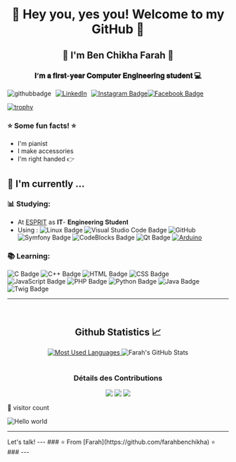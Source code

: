 <h1 align="center"> 👋 Hey you, yes you! Welcome to my GitHub 👋 </h1>
<h2 align="center"> 👋 I'm Ben Chikha Farah 👋 </h2>
<h3 align="center"> 𝐈’𝐦 𝐚 𝐟𝐢𝐫𝐬𝐭-𝐲𝐞𝐚𝐫 𝐂𝐨𝐦𝐩𝐮𝐭𝐞𝐫 𝐄𝐧𝐠𝐢𝐧𝐞𝐞𝐫𝐢𝐧𝐠 𝐬𝐭𝐮𝐝𝐞𝐧𝐭 💻 </h3>

<div style="display: flex; align-items: center;">
  <img src="https://img.shields.io/github/followers/farahbenchikha?style=social" alt="githubbadge" style="margin-right: 10px;">
<a href="https://www.linkedin.com/in/farahbenchikha/">
    <img alt="LinkedIn" src="https://img.shields.io/badge/LinkedIn-Farah%20Ben%20Chikha-blue?style=flat&logo=linkedin" style="margin-right: 10px;">
</a>

  <a href="https://www.instagram.com/farahbenchikha_/">
    <img src="https://img.shields.io/badge/-farahbenchikha__-purple?&logo=instagram&logoColor=white" alt="Instagram Badge">
  </a>
  <a href="https://www.facebook.com/farah.bc.71">
  <img src="https://img.shields.io/badge/-farah.bc-blue?&logo=facebook&logoColor=white" alt="Facebook Badge">
</a>

</div>

[![trophy](https://github-profile-trophy.vercel.app/?username=farahbenchikha)](https://github.com/ryo-ma/github-profile-trophy)

### :star: Some fun facts!  :star:
- I'm pianist 
- I make accessories 
- I'm right handed  👉 
##  :calendar: I'm currently  ...
  ### :bar_chart: Studying:

 - At [ESPRIT](https://www.linkedin.com/school/esprit_2/mycompany/verification/) as 𝐈𝐓- 𝐄𝐧𝐠𝐢𝐧𝐞𝐞𝐫𝐢𝐧𝐠 𝐒𝐭𝐮𝐝𝐞𝐧𝐭 
 - Using : ![Linux Badge](https://img.shields.io/badge/Linux-FCC624?style=flat&logo=linux&logoColor=black) ![Visual Studio Code Badge](https://img.shields.io/badge/Visual%20Studio%20Code-007ACC?style=flat&logo=visual-studio-code&logoColor=white)
![GitHub](https://img.shields.io/badge/-GitHub-181717?&logo=github) ![Symfony Badge](https://img.shields.io/badge/-Symfony-000000?style=flat&logo=symfony&logoColor=white)  ![CodeBlocks Badge](https://img.shields.io/badge/Code::Blocks-2B2B2B?style=flat&logo=codeblocks) ![Qt Badge](https://img.shields.io/badge/Qt-41CD52?style=flat&logo=qt&logoColor=white) [![Arduino](https://img.shields.io/badge/-Arduino-black?style=flat-square&logo=Arduino&link=https://github.com/LuizCarlosAbbott/)](https://github.com/LuizCarlosAbbott/) 


### :books: Learning:
![C Badge](https://img.shields.io/badge/-C-A8B9CC?style=flat&logo=c)
![C++ Badge](https://img.shields.io/badge/-C++-00599C?style=flat&logo=c%2B%2B)
![HTML Badge](https://img.shields.io/badge/-HTML-E34F26?style=flat&logo=html5&logoColor=white)
![CSS Badge](https://img.shields.io/badge/-CSS-1572B6?style=flat&logo=css3)
![JavaScript Badge](https://img.shields.io/badge/-JavaScript-F7DF1E?style=flat&logo=javascript&logoColor=black)
![PHP Badge](https://img.shields.io/badge/-PHP-777BB4?style=flat&logo=php&logoColor=white)
![Python Badge](https://img.shields.io/badge/-Python-3776AB?style=flat&logo=python&logoColor=white)
![Java Badge](https://img.shields.io/badge/-Java-007396?style=flat&logo=java&logoColor=white)
![Twig Badge](https://img.shields.io/badge/-Twig-339933?style=flat&logo=twig&logoColor=white)

---
<br/>
<h2 align="center"> Github Statistics 📈 </h2>
<div align="center"> 
    <a href="">
        <img src="https://github-readme-stats.vercel.app/api/top-langs/?username=farahbenchikha&layout=compact&theme=default&bg_color=FFFFFF" alt="Most Used Languages" />
    </a>
    <img src="https://github-readme-stats.vercel.app/api?username=farahbenchikha&show_icons=true&theme=default&bg_color=FFFFFF" alt="Farah's GitHub Stats" />
</div>

<div align="center">
    <br/>
    <h3 align="center">Détails des Contributions</h3>
    <p align="center">
        <img src="https://img.shields.io/badge/Total%20Contributions-41-blue" />
        <img src="https://img.shields.io/badge/Current%20Streak-0-orange" />
        <img src="https://img.shields.io/badge/Longest%20Streak-2-yellow" />
    </p>
</div>


 👀 visitor count

<img src="https://profile-counter.glitch.me/farahbenchikha/count.svg" alt="Hello world" />
<hr />
Let's talk! 
---
### ⭐️ From [Farah](https://github.com/farahbenchikha) ⭐️ ### 
---


